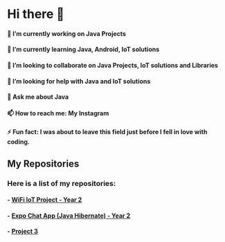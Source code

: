 # Hi there 👋

#### 🔭 I’m currently working on Java Projects
#### 🌱 I’m currently learning Java, Android, IoT solutions
#### 👯 I’m looking to collaborate on Java Projects, IoT solutions and Libraries
#### 🤔 I’m looking for help with Java and IoT solutions
#### 💬 Ask me about Java
#### 📫 How to reach me: My Instagram
#### ⚡ Fun fact: I was about to leave this field just before I fell in love with coding.

## My Repositories

### Here is a list of my repositories:

#### - [WiFi IoT Project - Year 2](https://github.com/adreysanjunadel/year2_expo_wifi_iot_project)
#### - [Expo Chat App (Java Hibernate) - Year 2](https://github.com/adreysanjunadel/year2_expo_hibernate_chatapp)
#### - [Project 3](https://github.com/YourUsername/Project3)
